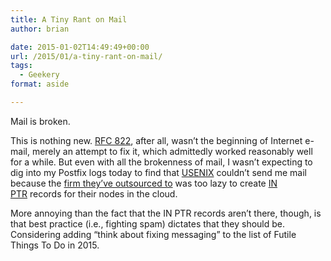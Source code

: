 ```yaml
---
title: A Tiny Rant on Mail
author: brian

date: 2015-01-02T14:49:49+00:00
url: /2015/01/a-tiny-rant-on-mail/
tags:
  - Geekery
format: aside

---
```

Mail is broken.

This is nothing new. [RFC 822][1], after all, wasn&#8217;t the beginning of Internet e-mail, merely an attempt to fix it, which admittedly worked reasonably well for a while. But even with all the brokenness of mail, I wasn&#8217;t expecting to dig into my Postfix logs today to find that [USENIX][2] couldn&#8217;t send me mail because the [firm they&#8217;ve outsourced to][3] was too lazy to create [IN PTR][4] records for their nodes in the cloud.

More annoying than the fact that the IN PTR records aren&#8217;t there, though, is that best practice (i.e., fighting spam) dictates that they should be. Considering adding &#8220;think about fixing messaging&#8221; to the list of Futile Things To Do in 2015.

 [1]: https://www.ietf.org/rfc/rfc0822.txt
 [2]: http://www.usenix.org
 [3]: https://www.getpantheon.com/
 [4]: http://en.wikipedia.org/wiki/Reverse_DNS_lookup